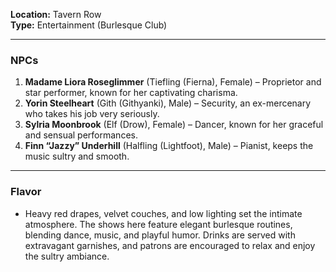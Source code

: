 **Location:** Tavern Row  
**Type:** Entertainment (Burlesque Club)

---

### **NPCs**

1. **Madame Liora Roseglimmer** (Tiefling (Fierna), Female) – Proprietor and star performer, known for her captivating charisma.
2. **Yorin Steelheart** (Gith (Githyanki), Male) – Security, an ex-mercenary who takes his job very seriously.
3. **Sylria Moonbrook** (Elf (Drow), Female) – Dancer, known for her graceful and sensual performances.
4. **Finn “Jazzy” Underhill** (Halfling (Lightfoot), Male) – Pianist, keeps the music sultry and smooth.

---

### **Flavor**

- Heavy red drapes, velvet couches, and low lighting set the intimate atmosphere. The shows here feature elegant burlesque routines, blending dance, music, and playful humor. Drinks are served with extravagant garnishes, and patrons are encouraged to relax and enjoy the sultry ambiance.